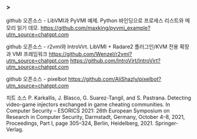 ### >

github 오픈소스 - LibVMI과 PyVMI 예제. Python 바인딩으로 프로세스 리스트와 메모리 읽기 데모.
https://github.com/maxking/pyvmi_example?utm_source=chatgpt.com

github 오픈소스 - r2vmi와 IntroVirt. LibVMI + Radare2 플러그인/KVM 전용 확장과 VMI 프레임워크
https://github.com/Wenzel/r2vmi?utm_source=chatgpt.com
https://github.com/IntroVirt/IntroVirt?utm_source=chatgpt.com

github 오픈소스 - pixelbot
https://github.com/AliShazly/pixelbot?utm_source=chatgpt.com


치트 소스
P. Karkallis, J. Blasco, G. Suarez-Tangil, and S. Pastrana. Detecting video-game injectors exchanged in game
cheating communities. In Computer Security – ESORICS 2021: 26th European Symposium on Research
in Computer Security, Darmstadt, Germany, October 4–8, 2021, Proceedings, Part I, page 305–324, Berlin,
Heidelberg, 2021. Springer-Verlag.